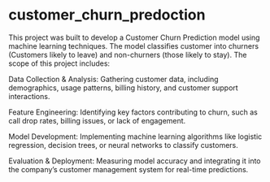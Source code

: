 # customer_churn_predoction
This project was built to develop a Customer Churn Prediction model using machine learning techniques. The model classifies customer into churners (Customers likely to leave) and non-churners (those likely to stay). 
The scope of this project includes:

Data Collection & Analysis: Gathering customer data, including demographics, usage patterns, billing history, and customer support interactions.

Feature Engineering: Identifying key factors contributing to churn, such as call drop rates, billing issues, or lack of engagement.

Model Development: Implementing machine learning algorithms like logistic regression, decision trees, or neural networks to classify customers.

Evaluation & Deployment: Measuring model accuracy and integrating it into the company’s customer management system for real-time predictions.
